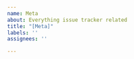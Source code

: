 ```yaml
---
name: Meta
about: Everything issue tracker related
title: "[Meta]"
labels: ''
assignees: ''

---
```



